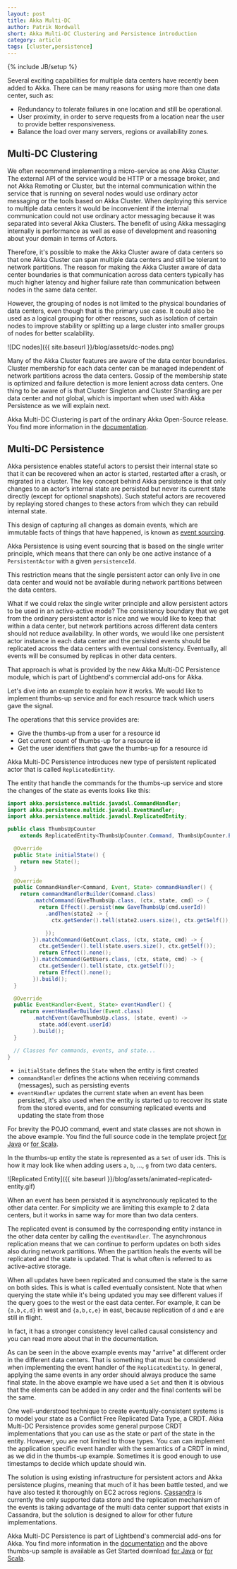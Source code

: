```yaml
---
layout: post
title: Akka Multi-DC
author: Patrik Nordwall
short: Akka Multi-DC Clustering and Persistence introduction
category: article
tags: [cluster,persistence]
---
```

{% include JB/setup %}

Several exciting capabilities for multiple data centers have recently been added to Akka. There can be many reasons for using more than one data center, such as:

* Redundancy to tolerate failures in one location and still be operational.
* User proximity, in order to serve requests from a location near the user to provide better responsiveness.
* Balance the load over many servers, regions or availability zones.

## Multi-DC Clustering

We often recommend implementing a micro-service as one Akka Cluster. The external API of the
service would be HTTP or a message broker, and not Akka Remoting or Cluster, but the internal
communication within the service that is running on several nodes would use ordinary actor 
messaging or the tools based on Akka Cluster. When deploying this service to multiple data
centers it would be inconvenient if the internal communication could not use ordinary actor 
messaging because it was separated into several Akka Clusters. The benefit of using Akka
messaging internally is performance as well as ease of development and reasoning about
your domain in terms of Actors.

Therefore, it's possible to make the Akka Cluster aware of data centers so that one Akka
Cluster can span multiple data centers and still be tolerant to network partitions.
The reason for making the Akka Cluster aware of data center boundaries is that
communication across data centers typically has much higher latency and higher failure
rate than communication between nodes in the same data center.

However, the grouping of nodes is not limited to the physical boundaries of data centers,
even though that is the primary use case. It could also be used as a logical grouping
for other reasons, such as isolation of certain nodes to improve stability or splitting
up a large cluster into smaller groups of nodes for better scalability.

![DC nodes]({{ site.baseurl }}/blog/assets/dc-nodes.png)

Many of the Akka Cluster features are aware of the data center boundaries. Cluster membership
for each data center can be managed independent of network partitions across the data centers.
Gossip of the membership state is optimized and failure detection is more lenient across data
centers. One thing to be aware of is that Cluster Singleton and Cluster Sharding are per data
center and not global, which is important when used with Akka Persistence as we will explain
next.

Akka Multi-DC Clustering is part of the ordinary Akka Open-Source release. You find more
information in the [documentation](https://doc.akka.io/docs/akka/current/cluster-dc.html).

## Multi-DC Persistence

Akka persistence enables stateful actors to persist their internal state so that it can be
recovered when an actor is started, restarted after a crash, or migrated in a cluster.
The key concept behind Akka persistence is that only changes to an actor’s internal state
are persisted but never its current state directly (except for optional snapshots).
Such stateful actors are recovered by replaying stored changes to these actors from
which they can rebuild internal state.

This design of capturing all changes as domain events, which are immutable facts of things
that have happened, is known as [event sourcing](https://docs.microsoft.com/en-us/previous-versions/msp-n-p/jj591559(v=pandp.10)).

Akka Persistence is using event sourcing that is based on the single writer principle,
which means that there can only be one active instance of a `PersistentActor` with a
given `persistenceId`.

This restriction means that the single persistent actor can only live in one data center
and would not be available during network partitions between the data centers.

What if we could relax the single writer principle and allow persistent actors to be
used in an active-active mode? The consistency boundary that we get from the ordinary
persistent actor is nice and we would like to keep that within a data center, but network
partitions across different data centers should not reduce availability. In other words,
we would like one persistent actor instance in each data center and the persisted events 
should be replicated across the data centers with eventual consistency. Eventually, all 
events will be consumed by replicas in other data centers.

That approach is what is provided by the new Akka Multi-DC Persistence module, which is
part of Lightbend's commercial add-ons for Akka. 

Let's dive into an example to explain how it works. We would like to implement thumbs-up
service and for each resource track which users gave the signal.

The operations that this service provides are:

* Give the thumbs-up from a user for a resource id
* Get current count of thumbs-up for a resource id
* Get the user identifiers that gave the thumbs-up for a resource id

Akka Multi-DC Persistence introduces new type of persistent replicated actor that is
called `ReplicatedEntity`.

The entity that handle the commands for the thumbs-up service and store the changes of
the state as events looks like this:

```java
import akka.persistence.multidc.javadsl.CommandHandler;
import akka.persistence.multidc.javadsl.EventHandler;
import akka.persistence.multidc.javadsl.ReplicatedEntity;

public class ThumbsUpCounter
    extends ReplicatedEntity<ThumbsUpCounter.Command, ThumbsUpCounter.Event, ThumbsUpCounter.State> {

  @Override
  public State initialState() {
    return new State();
  }

  @Override
  public CommandHandler<Command, Event, State> commandHandler() {
    return commandHandlerBuilder(Command.class)
        .matchCommand(GiveThumbsUp.class, (ctx, state, cmd) -> {
          return Effect().persist(new GaveThumbsUp(cmd.userId))
            .andThen(state2 -> {
              ctx.getSender().tell(state2.users.size(), ctx.getSelf());

            });
        }).matchCommand(GetCount.class, (ctx, state, cmd) -> {
          ctx.getSender().tell(state.users.size(), ctx.getSelf());
          return Effect().none();
        }).matchCommand(GetUsers.class, (ctx, state, cmd) -> {
          ctx.getSender().tell(state, ctx.getSelf());
          return Effect().none();
        }).build();
  }

  @Override
  public EventHandler<Event, State> eventHandler() {
    return eventHandlerBuilder(Event.class)
        .matchEvent(GaveThumbsUp.class, (state, event) ->
          state.add(event.userId)
        ).build();
  }

  // Classes for commands, events, and state...
}
```

* `initialState` defines the `State` when the entity is first created
* `commandHandler` defines the actions when receiving commands (messages), such as persisting events 
* `eventHandler` updates the current state when an event has been persisted, it's also used when the entity is started up to recover its state from the stored events, and for consuming replicated events and updating the state from those

For brevity the POJO command, event and state classes are not shown in the above example. You find the full source code in the template project [for Java](https://developer.lightbend.com/start/?group=akka&project=akka-samples-persistence-dc-java)
or [for Scala](https://developer.lightbend.com/start/?group=akka&project=akka-samples-persistence-dc-scala).

In the thumbs-up entity the state is represented as a `Set` of user ids. This is how it may
look like when adding users `a`, `b`, ..., `g` from two data centers.

![Replicated Entity]({{ site.baseurl }}/blog/assets/animated-replicated-entity.gif)

When an event has been persisted it is asynchronously replicated to the other data center. 
For simplicity we are limiting this example to 2 data centers, but it works in same way for more
than two data centers.

The replicated event is consumed by the corresponding entity instance in the other data center
by calling the `eventHandler`. The asynchronous replication means that we can continue to perform
updates on both sides also during network partitions. When the partition heals the events will be
replicated and the state is updated. That is what often is referred to as active-active storage.

When all updates have been replicated and consumed the state is the same on both sides.
This is what is called eventually consistent. Note that when querying the state while 
it's being updated you may see different values if the query goes to the west or the east
data center. For example, it can be `{a,b,c,d}` in west and `{a,b,c,e}` in east, because replication of
`d` and `e` are still in flight.

In fact, it has a stronger consistency level called causal consistency and you can read more about that in the documentation.

As can be seen in the above example events may "arrive" at different order in the different
data centers. That is something that must be considered when implementing the event handler
of the `ReplicatedEntity`. In general, applying the same events in any order should always 
produce the same final state. In the above example we have used a `Set` and then it is obvious
that the elements can be added in any order and the final contents will be the same. 

One well-understood technique to create eventually-consistent systems is to model your 
state as a Conflict Free Replicated Data Type, a CRDT. Akka Multi-DC Persistence provides
some general purpose CRDT implementations that you can use as the state or part of the state
in the entity. However, you are not limited to those types. You can can implement the
application specific event handler with the semantics of a CRDT in mind, as we did in the
thumbs-up example. Sometimes it is good enough to use timestamps to decide which update should win.

The solution is using existing infrastructure for persistent actors and Akka persistence plugins, meaning that much of it has been battle tested, and we have also tested it thoroughly on EC2 across regions. [Cassandra](https://cassandra.apache.org/) is currently the only supported data store and the replication mechanism of the events is taking advantage of the multi data center support that exists in Cassandra, but the solution is designed to allow for other future implementations.

Akka Multi-DC Persistence is part of Lightbend's commercial add-ons for Akka. You find more
information in the [documentation](https://doc.akka.io/docs/akka/current/cluster-dc.html)
and the above thumbs-up sample is available as Get Started download 
[for Java](https://developer.lightbend.com/start/?group=akka&project=akka-samples-persistence-dc-java)
or [for Scala](https://developer.lightbend.com/start/?group=akka&project=akka-samples-persistence-dc-scala).


